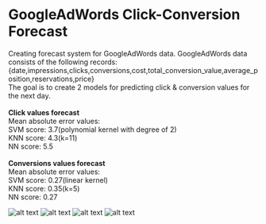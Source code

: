 # GoogleAdWords Click-Conversion Forecast
Creating forecast system for GoogleAdWords data. GoogleAdWords data consists of the following records: </br>
{date,impressions,clicks,conversions,cost,total_conversion_value,average_position,reservations,price}</br>
The goal is to create 2 models for predicting click & conversion values for the next day.</br></br>
<b>Click values forecast</b></br>
Mean absolute error values:</br>
SVM score: 3.7(polynomial kernel with degree of 2)</br>
KNN score: 4.3(k=11)</br>
NN score: 5.5</br> </br>
<b>Conversions values forecast</b></br>
Mean absolute error values:</br>
SVM score: 0.27(linear kernel)</br>
KNN score: 0.35(k=5)</br>
NN score: 0.27</br> 

![alt text](https://github.com/PiotrSobczak/GoogleAdWords-Forecast-Tensorflow-Sklearn/blob/master/plots/next_clicks_clicks.png)
![alt text](https://github.com/PiotrSobczak/GoogleAdWords-Forecast-Tensorflow-Sklearn/blob/master/plots/next_clicks_day_of_month.png)
![alt text](https://github.com/PiotrSobczak/GoogleAdWords-Forecast-Tensorflow-Sklearn/blob/master/plots/next_clicks_impressions.png)
![alt text](https://github.com/PiotrSobczak/GoogleAdWords-Forecast-Tensorflow-Sklearn/blob/master/plots/next_clicks_movavg.png)
